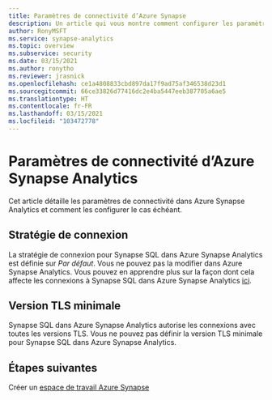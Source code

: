 ```yaml
---
title: Paramètres de connectivité d’Azure Synapse
description: Un article qui vous montre comment configurer les paramètres de connectivité dans Azure Synapse Analytics
author: RonyMSFT
ms.service: synapse-analytics
ms.topic: overview
ms.subservice: security
ms.date: 03/15/2021
ms.author: ronytho
ms.reviewer: jrasnick
ms.openlocfilehash: ce1a4808833cbd897da17f9ad75af346538d23d1
ms.sourcegitcommit: 66ce33826d77416dc2e4ba5447eeb387705a6ae5
ms.translationtype: HT
ms.contentlocale: fr-FR
ms.lasthandoff: 03/15/2021
ms.locfileid: "103472778"
---
```

# <a name="azure-synapse-analytics-connectivity-settings"></a>Paramètres de connectivité d’Azure Synapse Analytics

Cet article détaille les paramètres de connectivité dans Azure Synapse Analytics et comment les configurer le cas échéant.


## <a name="connection-policy"></a>Stratégie de connexion
La stratégie de connexion pour Synapse SQL dans Azure Synapse Analytics est définie sur *Par défaut*. Vous ne pouvez pas la modifier dans Azure Synapse Analytics. Vous pouvez en apprendre plus sur la façon dont cela affecte les connexions à Synapse SQL dans Azure Synapse Analytics [ici](https://docs.microsoft.com/azure/azure-sql/database/connectivity-architecture#connection-policy). 

## <a name="minimal-tls-version"></a>Version TLS minimale
Synapse SQL dans Azure Synapse Analytics autorise les connexions avec toutes les versions TLS. Vous ne pouvez pas définir la version TLS minimale pour Synapse SQL dans Azure Synapse Analytics.

## <a name="next-steps"></a>Étapes suivantes

Créer un [espace de travail Azure Synapse](./synapse-workspace-ip-firewall.md)
